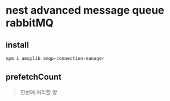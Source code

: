 # nest advanced message queue rabbitMQ

## install

```sh
npm i amqplib amqp-connection-manager
```

## prefetchCount

> 한번에 처리할 양
